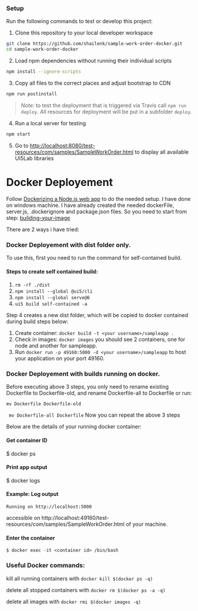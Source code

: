 ### Setup

Run the following commands to test or develop this project:

1. Clone this repository to your local developer workspace
```bash
git clone https://github.com/shailenk/sample-work-order-docker.git
cd sample-work-order-docker
```

2. Load npm dependencies without running their individual scripts
```bash
npm install --ignore-scripts
```

3. Copy all files to the correct places and adjust bootstrap to CDN
```bash
npm run postinstall
```

> *Note:* to test the deployment that is triggered via Travis call `npm run deploy`. All resources for deployment will be put in a subfolder `deploy`.
 

4. Run a local server for testing 
```bash
npm start
```

5. Go to [http://localhost:8080/test-resources/com/samples/SampleWorkOrder.html](http://localhost:8080/test-resources/com/samples/SampleWorkOrder.html) to display all available UI5Lab libraries
# Docker Deployement
Follow [Dockerizing a Node.js web app](https://nodejs.org/de/docs/guides/nodejs-docker-webapp/) to do the needed setup. I have done on windows machine. I have already created the needed dockerFile, server.js, .dockerignore and package.json files. So you need to start from step: [building-your-image](https://nodejs.org/de/docs/guides/nodejs-docker-webapp/#building-your-image)

There are 2 ways i have tried:
### Docker Deployement with dist folder only.
To use this, first you need to run the command for self-contained build.
#### Steps to create self contained build:
1. ```rm -rf ./dist```
2. ```npm install --global @ui5/cli```
3. ```npm install --global serve@6```
4. ```ui5 build self-contained -a```

Step 4 creates a new dist folder, which will be copied to docker contained during build steps below:
1. Create container: ```docker build -t <your username>/sampleapp .```
2. Check in images: ```docker images``` you should see 2 containers, one for node and another for sampleapp.
3. Run ```docker run -p 49160:5000 -d <your username>/sampleapp``` to host your application on your port 49160.

### Docker Deployement with builds running on docker.
Before executing above 3 steps, you only need to rename existing Dockerfile to Dockerfile-old, and rename Dockerfile-all to Dockerfile or run:

``` mv Dockerfile Dockerfile-old ```

``` mv Dockerfile-all Dockerfile```
Now you can repeat the above 3 steps

Below are the details of your running docker container:
#### Get container ID
$ docker ps

#### Print app output
$ docker logs <container id>

#### Example: Log output
```Running on http://localhost:5000``` 

accessible on http://localhost:49160/test-resources/com/samples/SampleWorkOrder.html of your machine.
#### Enter the container
```$ docker exec -it <container id> /bin/bash```

### Useful Docker commands:
kill all running containers with ```docker kill $(docker ps -q)```

delete all stopped containers with ```docker rm $(docker ps -a -q)```

delete all images with ```docker rmi $(docker images -q)``` 
